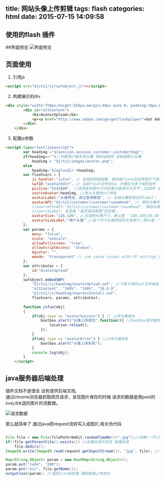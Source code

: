 title: 网站头像上传剪辑
tags: flash
categories: html
date: 2015-07-15 14:09:58
---


## 使用的flash 插件


##界面预览
![界面预览](https://dn-tianjun.qbox.me/ttianjun_header_upload.png)

<!-- more -->
## 页面使用

1. 引用js

```html
<script src="${ctx}/js/swfobject.js"></script>
```

2. 构建展示的div

```html
<div style="width:750px;height:550px;margin:40px auto 0; padding:10px;border:solid 1px #EFEFEF;">
		<div id="altContent">
			<h1>AvatarUpload</h1>
			<p><a href="http://www.adobe.com/go/getflashplayer">Get Adobe Flash player</a></p>
		</div>
	</div>
```

3. 配置js参数

```html
<script type="text/javascript">
		var headimg ="${session.session_customer.customerImg}";
		if(headimg=="")//判断用户是否有头像 有的话就用 没有用默认头像
			headimg = "${ctx}/images/avatar.png";
		else
			headimg='${upload}/'+headimg;
		var flashvars = {
			js_handler:"jsfun", // 全局的回调函数，提供给flash在后续情况下调用
			swfID:"avatarEdit", // 当前flash文件的id，方便区分多个相同组件
			picSize:"5242880", //选择本机图片允许的最大值单位为字节；比如5M 该值为：5242880
			sourceAvatar:headimg, //默认头像的url地址
			avatarLabel:"头像预览，请注意清晰度", // 右侧头像预览区的label；
			avatarAPI:"${ctx}/customer/customer!saveHead", // 保存头像的接口地址
			//sourcePicAPI:"${ctx}/customer/customer!saveHead", 保存头像原图的接口地址  如果不想使用“保存原图”这个功能，可以不设置该值
			//sourceLabel: 复选框 "是否保存原图"的文案；
			avatarSize:"126,126", //生成的头像尺寸，默认是："180,180|50,50|30,30"; "|" 区分头像尺寸的个数；最多3个尺寸
			avatarSizeLabel:"用户头像" //各个尺寸头像预览的文本简介；默认值："大头像|中头像|小头像";
		};
		var params = {
			menu: "false",
			scale: "noScale",
			allowFullscreen: "true",
			allowScriptAccess: "always",
			bgcolor: "",
			wmode: "transparent" // can cause issues with FP settings & webcam
		};
		var attributes = {
			id:"AvatarUpload"
		};
		swfobject.embedSWF(
			"${ctx}/js/headimg/avatarUpload.swf", //下载下来的swf文件地址
			"altContent", "100%", "100%", "10.0.0", 
			"${ctx}/js/headimg/expressInstall.swf", 
			flashvars, params, attributes);
			
		function jsfun(obj)
		{
			if(obj.type == "avatarSuccess") { // 上传头像成功
				bootbox.alert("头像上传成功",function(){ //bootbox提示插件
					location.reload();
				});
			}
			if(obj.type == "avatarError") { //上传头像失败
				bootbox.alert("头像上传失败");
			}
			console.log(obj);
		}
	</script>
```

## java服务器后端处理

插件文档不是很全 没有提供后端文档,   
通过chrome浏览器抓取网页请求，发现图片保存的时候 请求的数据是用post的`body流发`送的图片的流数据。

![请求数据](https://dn-tianjun.qbox.me/ttianjunQQ截图20150715143501.png)

那么就简单了 通过java把request流转写入成图片,相关伪代码

```java

File file = new File(filePath+NoKit.randomTimeNo()+".jpg");//创建一个File保证将要写入的图片文件 ,filePath 配置的目录
if(!file.getParentFile().exists()) //如果目录不存在 新建目录
	file.mkdirs();
ImageIO.write(ImageIO.read(request.getInputStream()), "jpg", file); //将流文件通过ImageIO写入到文件

Map<String,Object> param = new HashMap<String,Object>();
param.put("code", "200");
param.put("pic", file.getName());
outputJson(param); //返回json到前端 通知前端上传成功

```
